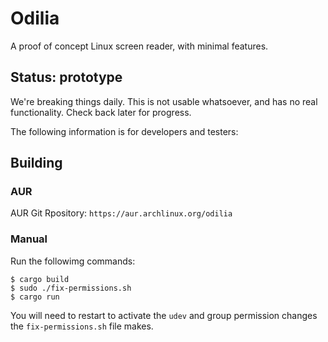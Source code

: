 # Odilia

A proof of concept Linux screen reader, with minimal features.

## Status: prototype

We're breaking things daily.
This is not usable whatsoever, and has no real functionality.
Check back later for progress.

The following information is for developers and testers:

## Building

### AUR

AUR Git Rpository: `https://aur.archlinux.org/odilia`

### Manual

Run the followimg commands:

```
$ cargo build
$ sudo ./fix-permissions.sh
$ cargo run
```

You will need to restart to activate the `udev` and group permission changes the `fix-permissions.sh` file makes.

 
